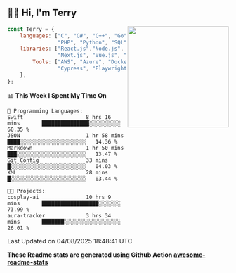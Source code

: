 <h2>👋🏻 Hi, I'm Terry</h2>

<img align='right' src="https://media.giphy.com/media/fkZukR450RQ1qnGaq9/giphy.gif" width="230">

```javascript
const Terry = {
    languages: ["C", "C#", "C++", "Go", "Java", "Javascript",
                "PHP", "Python", "SQL", "Typescript"],
    libraries: ["React.js","Node.js", ".Net", "Express.js",
                "Next.js", "Vue.js", "Astro.js", "CUDA"],
        Tools: ["AWS", "Azure", "Docker🐳", "Git", "Figma",
                "Cypress", "Playwright", "Postman", "Jira"],
    },
};
```
<!--START_SECTION:waka-->
📊 **This Week I Spent My Time On** 

```text
💬 Programming Languages: 
Swift                    8 hrs 16 mins       ███████████████░░░░░░░░░░   60.35 % 
JSON                     1 hr 58 mins        ████░░░░░░░░░░░░░░░░░░░░░   14.36 % 
Markdown                 1 hr 50 mins        ███░░░░░░░░░░░░░░░░░░░░░░   13.47 % 
Git Config               33 mins             █░░░░░░░░░░░░░░░░░░░░░░░░   04.03 % 
XML                      28 mins             █░░░░░░░░░░░░░░░░░░░░░░░░   03.44 % 

🐱‍💻 Projects: 
cosplay-ai               10 hrs 9 mins       ██████████████████░░░░░░░   73.99 % 
aura-tracker             3 hrs 34 mins       ███████░░░░░░░░░░░░░░░░░░   26.01 % 
```


 Last Updated on 04/08/2025 18:48:41 UTC
<!--END_SECTION:waka-->

**These Readme stats are generated using Github Action [awesome-readme-stats](https://github.com/anmol098/waka-readme-stats)**
